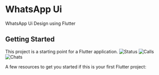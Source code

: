 # WhatsApp Ui

WhatsApp Ui Design using Flutter

## Getting Started

This project is a starting point for a Flutter application.
![Status](https://github.com/naveen-kumawat/WhatsappUi/assets/63699592/4b93816e-2927-4be3-b756-ae69a8772fcb)
![Calls](https://github.com/naveen-kumawat/WhatsappUi/assets/63699592/bbefbbe6-7c0e-40e7-a450-fd8b03cbd221)
![Chats](https://github.com/naveen-kumawat/WhatsappUi/assets/63699592/185e75d2-67fc-4006-a4fa-609b6fc8c717)


A few resources to get you started if this is your first Flutter project:


